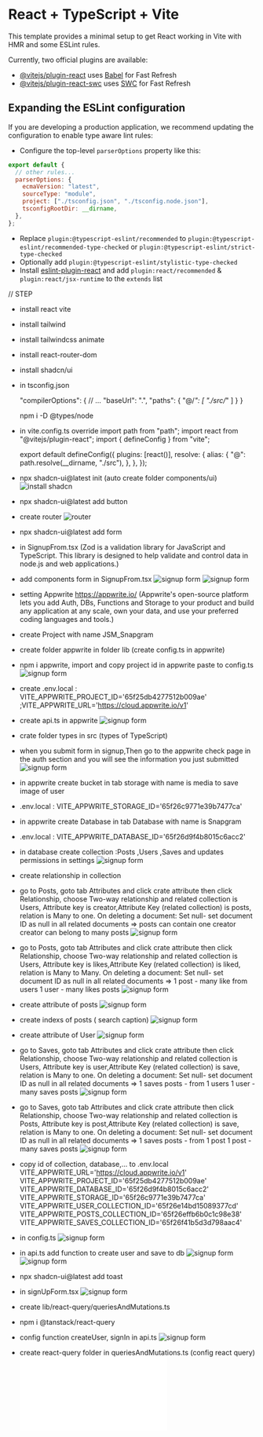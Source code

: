 # React + TypeScript + Vite

This template provides a minimal setup to get React working in Vite with HMR and some ESLint rules.

Currently, two official plugins are available:

- [@vitejs/plugin-react](https://github.com/vitejs/vite-plugin-react/blob/main/packages/plugin-react/README.md) uses [Babel](https://babeljs.io/) for Fast Refresh
- [@vitejs/plugin-react-swc](https://github.com/vitejs/vite-plugin-react-swc) uses [SWC](https://swc.rs/) for Fast Refresh

## Expanding the ESLint configuration

If you are developing a production application, we recommend updating the configuration to enable type aware lint rules:

- Configure the top-level `parserOptions` property like this:

```js
export default {
  // other rules...
  parserOptions: {
    ecmaVersion: "latest",
    sourceType: "module",
    project: ["./tsconfig.json", "./tsconfig.node.json"],
    tsconfigRootDir: __dirname,
  },
};
```

- Replace `plugin:@typescript-eslint/recommended` to `plugin:@typescript-eslint/recommended-type-checked` or `plugin:@typescript-eslint/strict-type-checked`
- Optionally add `plugin:@typescript-eslint/stylistic-type-checked`
- Install [eslint-plugin-react](https://github.com/jsx-eslint/eslint-plugin-react) and add `plugin:react/recommended` & `plugin:react/jsx-runtime` to the `extends` list

// STEP

- install react vite
- install tailwind
- install tailwindcss animate
- install react-router-dom
- install shadcn/ui
- in tsconfig.json

  "compilerOptions": {
  // ...
  "baseUrl": ".",
  "paths": {
  "@/_": [
  "./src/_"
  ]
  }
  }

  npm i -D @types/node

- in vite.config.ts
  override
  import path from "path";
  import react from "@vitejs/plugin-react";
  import { defineConfig } from "vite";

  export default defineConfig({
  plugins: [react()],
  resolve: {
  alias: {
  "@": path.resolve(\_\_dirname, "./src"),
  },
  },
  });

- npx shadcn-ui@latest init (auto create folder components/ui)
  ![install shadcn](./public/installShadcn.jpg)
- npx shadcn-ui@latest add button
- create router
  ![router](./public/router.jpg)
- npx shadcn-ui@latest add form

- in SignupFrom.tsx (Zod is a validation library for JavaScript and TypeScript. This library is designed to help validate and control data in node.js and web applications.)
- add components form in SignupFrom.tsx
  ![signup form](./public/form.jpg)
  ![signup form](./public/form_1.png)

- setting Appwrite https://appwrite.io/ (Appwrite's open-source platform lets you add Auth, DBs, Functions and Storage to your product and build any application at any scale, own your data, and use your preferred coding languages and tools.)
- create Project with name JSM_Snapgram
- create folder appwrite in folder lib (create config.ts in appwrite)
- npm i appwrite, import and copy project id in appwrite paste to config.ts
  ![signup form](./public/configTS.png)

- create .env.local : VITE_APPWRITE_PROJECT_ID='65f25db4277512b009ae' ;VITE_APPWRITE_URL='https://cloud.appwrite.io/v1'

- create api.ts in appwrite
  ![signup form](./public/createAcc.png)

- crate folder types in src (types of TypeScript)

- when you submit form in signup,Then go to the appwrite check page in the auth section and you will see the information you just submitted
  ![signup form](./public/submitted.png)

- in appwrite create bucket in tab storage with name is media to save image of user
- .env.local : VITE_APPWRITE_STORAGE_ID='65f26c9771e39b7477ca'

- in appwrite create Database in tab Database with name is Snapgram
- .env.local : VITE_APPWRITE_DATABASE_ID='65f26d9f4b8015c6acc2'

- in database create collection :Posts ,Users ,Saves and updates permissions in settings
  ![signup form](./public/permissionPosts.png)

- create relationship in collection
- go to Posts, goto tab Attributes and click crate attribute then click Relationship, choose Two-way relationship and related collection is Users, Attribute key is creator,Attribute Key (related collection) is posts, relation is Many to one.
  On deleting a document: Set null- set document ID as null in all related documents
  => posts can contain one creator
  creator can belong to many posts
  ![signup form](./public/User-posts.png)

- go to Posts, goto tab Attributes and click crate attribute then click Relationship, choose Two-way relationship and related collection is Users, Attribute key is likes,Attribute Key (related collection) is liked, relation is Many to Many.
  On deleting a document: Set null- set document ID as null in all related documents
  => 1 post - many like from users
  1 user - many likes posts
  ![signup form](./public/User-posts-like.png)

- create attribute of posts
  ![signup form](./public/attributePosts.png)
- create indexs of posts ( search caption)
  ![signup form](./public/indexPost.png)

- create attribute of User
  ![signup form](./public/attributeUser.png)

- go to Saves, goto tab Attributes and click crate attribute then click Relationship, choose Two-way relationship and related collection is Users, Attribute key is user,Attribute Key (related collection) is save, relation is Many to one.
  On deleting a document: Set null- set document ID as null in all related documents
  => 1 saves posts - from 1 users
  1 user - many saves posts
  ![signup form](./public/User-save.png)

- go to Saves, goto tab Attributes and click crate attribute then click Relationship, choose Two-way relationship and related collection is Posts, Attribute key is post,Attribute Key (related collection) is save, relation is Many to one.
  On deleting a document: Set null- set document ID as null in all related documents
  => 1 saves posts - from 1 post
  1 post - many saves posts
  ![signup form](./public/Post-save.png)

- copy id of collection, database,... to .env.local
  VITE_APPWRITE_URL='https://cloud.appwrite.io/v1'
  VITE_APPWRITE_PROJECT_ID='65f25db4277512b009ae'
  VITE_APPWRITE_DATABASE_ID='65f26d9f4b8015c6acc2'
  VITE_APPWRITE_STORAGE_ID='65f26c9771e39b7477ca'
  VITE_APPWRITE_USER_COLLECTION_ID='65f26e14bd15089377cd'
  VITE_APPWRITE_POSTS_COLLECTION_ID='65f26effb6b0c1c98e38'
  VITE_APPWRITE_SAVES_COLLECTION_ID='65f26f41b5d3d798aac4'
- in config.ts
  ![signup form](./public/configTS_1.png)

- in api.ts
  add function to create user and save to db
  ![signup form](./public/createAcc_1.png.png)
  ![signup form](./public/createAcc_2.png.png)

- npx shadcn-ui@latest add toast

- in signUpForm.tsx
  ![signup form](./public/form_2.png)

- create lib/react-query/queriesAndMutations.ts
- npm i @tanstack/react-query
- config function createUser, signIn in api.ts
  ![signup form](./public/api.png)

- create react-query folder
  in queriesAndMutations.ts (config react query)
  ![signup form](./src/lib/react-query/queriesAndMutations.ts)
